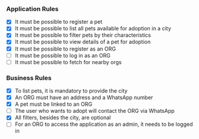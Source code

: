 ### Application Rules

- [x] It must be possible to register a pet
- [x] It must be possible to list all pets available for adoption in a city
- [x] It must be possible to filter pets by their characteristics
- [x] It must be possible to view details of a pet for adoption
- [x] It must be possible to register as an ORG
- [ ] It must be possible to log in as an ORG
- [ ] It must be possible to fetch for nearby orgs

### Business Rules

- [x] To list pets, it is mandatory to provide the city
- [x] An ORG must have an address and a WhatsApp number
- [x] A pet must be linked to an ORG
- [ ] The user who wants to adopt will contact the ORG via WhatsApp
- [x] All filters, besides the city, are optional
- [ ] For an ORG to access the application as an admin, it needs to be logged in
